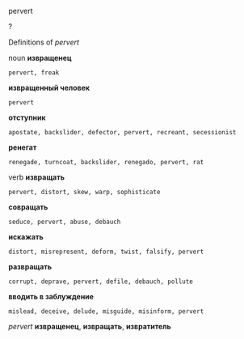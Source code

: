 pervert

?


Definitions of _pervert_

noun
**извращенец**

    pervert, freak
**извращенный человек**

    pervert
**отступник**

    apostate, backslider, defector, pervert, recreant, secessionist
**ренегат**

    renegade, turncoat, backslider, renegado, pervert, rat

verb
**извращать**

    pervert, distort, skew, warp, sophisticate
**совращать**

    seduce, pervert, abuse, debauch
**искажать**

    distort, misrepresent, deform, twist, falsify, pervert
**развращать**

    corrupt, deprave, pervert, defile, debauch, pollute
**вводить в заблуждение**

    mislead, deceive, delude, misguide, misinform, pervert

_pervert_
**извращенец**, **извращать**, **извратитель**